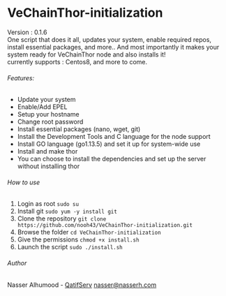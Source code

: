 # VeChainThor-initialization
Version : 0.1.6  
One script that does it all, updates your system, enable required repos, install essential packages, and more..
And most importantly it makes your system ready for VeChainThor node and also installs it!  
currently supports : Centos8, and more to come.

###### Features:
- Update your system
- Enable/Add EPEL
- Setup your hostname
- Change root password
- Install essential packages (nano, wget, git)
- Install the Development Tools and C language for the node support
- Install GO language (go1.13.5) and set it up for system-wide use
- Install and make thor
- You can choose to install the dependencies and set up the server without installing thor

###### How to use
1. Login as root
`sudo su`
2. Install git
`sudo yum -y install git`
3. Clone the repository 
`git clone https://github.com/nooh43/VeChainThor-initialization.git`
4. Browse the folder
`cd VeChainThor-initialization`
5. Give the permissions
`chmod +x install.sh`
6. Launch the script
`sudo ./install.sh`

###### Author
Nasser Alhumood - [QatifServ](http://qatifserv.com/)
nasser@nasserh.com
